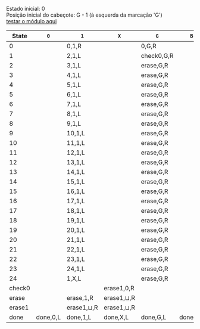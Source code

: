 Estado inicial: 0<br>
Posição inicial do cabeçote: G - 1 (à esquerda da marcação 'G')<br>
[testar o módulo aqui](https://github.com/SauloSamps/TimeCalculator/blob/main/caso%201/3.txt)

| State   | `0`         | `1`           | `X`           | `G`           | `B`     | `C`     | `D`     | `E`     | `F`     | `<`     | `⊔`           |
|---------|-------------|---------------|---------------|---------------|---------|---------|---------|---------|---------|---------|---------------|
| 0       |             | 0,1,R         |               | 0,G,R         |         |         |         |         |         |         | 1,⊔,L         |
| 1       |             | 2,1,L         |               | check0,G,R    |         |         |         |         |         |         |               |
| 2       |             | 3,1,L         |               | erase,G,R     |         |         |         |         |         |         |               |
| 3       |             | 4,1,L         |               | erase,G,R     |         |         |         |         |         |         |               |
| 4       |             | 5,1,L         |               | erase,G,R     |         |         |         |         |         |         |               |
| 5       |             | 6,1,L         |               | erase,G,R     |         |         |         |         |         |         |               |
| 6       |             | 7,1,L         |               | erase,G,R     |         |         |         |         |         |         |               |
| 7       |             | 8,1,L         |               | erase,G,R     |         |         |         |         |         |         |               |
| 8       |             | 9,1,L         |               | erase,G,R     |         |         |         |         |         |         |               |
| 9       |             | 10,1,L        |               | erase,G,R     |         |         |         |         |         |         |               |
| 10      |             | 11,1,L        |               | erase,G,R     |         |         |         |         |         |         |               |
| 11      |             | 12,1,L        |               | erase,G,R     |         |         |         |         |         |         |               |
| 12      |             | 13,1,L        |               | erase,G,R     |         |         |         |         |         |         |               |
| 13      |             | 14,1,L        |               | erase,G,R     |         |         |         |         |         |         |               |
| 14      |             | 15,1,L        |               | erase,G,R     |         |         |         |         |         |         |               |
| 15      |             | 16,1,L        |               | erase,G,R     |         |         |         |         |         |         |               |
| 16      |             | 17,1,L        |               | erase,G,R     |         |         |         |         |         |         |               |
| 17      |             | 18,1,L        |               | erase,G,R     |         |         |         |         |         |         |               |
| 18      |             | 19,1,L        |               | erase,G,R     |         |         |         |         |         |         |               |
| 19      |             | 20,1,L        |               | erase,G,R     |         |         |         |         |         |         |               |
| 20      |             | 21,1,L        |               | erase,G,R     |         |         |         |         |         |         |               |
| 21      |             | 22,1,L        |               | erase,G,R     |         |         |         |         |         |         |               |
| 22      |             | 23,1,L        |               | erase,G,R     |         |         |         |         |         |         |               |
| 23      |             | 24,1,L        |               | erase,G,R     |         |         |         |         |         |         |               |
| 24      |             | 1,X,L         |               | erase,G,R     |         |         |         |         |         |         |               |
| check0  |             |               | erase1,0,R    |               |         |         |         |         |         |         |               |
| erase   |             | erase,1,R     | erase1,⊔,R    |               |         |         |         |         |         |         |               |
| erase1  |             | erase1,⊔,R    | erase1,⊔,R    |               |         |         |         |         |         |         | done,⊔,L       |
| done    | done,0,L    | done,1,L      | done,X,L      | done,G,L      | done,B,L| done,C,L| done,D,L| done,E,L| done,F,L|         | done,⊔,L       |
